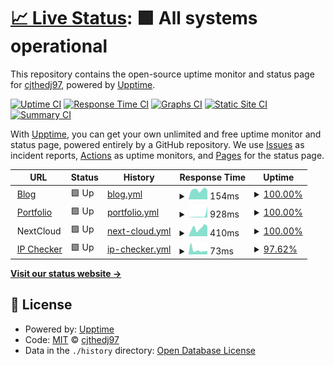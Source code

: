 # [📈 Live Status](https://status.cjthedj97.com): <!--live status--> **🟩 All systems operational**

This repository contains the open-source uptime monitor and status page for [cjthedj97](https://status.cjthedj97.com), powered by [Upptime](https://github.com/upptime/upptime).

[![Uptime CI](https://github.com/cjthedj97/status.cjthedj97.com/workflows/Uptime%20CI/badge.svg)](https://github.com/cjthedj97/status.cjthedj97.com/actions?query=workflow%3A%22Uptime+CI%22)
[![Response Time CI](https://github.com/cjthedj97/status.cjthedj97.com/workflows/Response%20Time%20CI/badge.svg)](https://github.com/cjthedj97/status.cjthedj97.com/actions?query=workflow%3A%22Response+Time+CI%22)
[![Graphs CI](https://github.com/cjthedj97/status.cjthedj97.com/workflows/Graphs%20CI/badge.svg)](https://github.com/cjthedj97/status.cjthedj97.com/actions?query=workflow%3A%22Graphs+CI%22)
[![Static Site CI](https://github.com/cjthedj97/status.cjthedj97.com/workflows/Static%20Site%20CI/badge.svg)](https://github.com/cjthedj97/status.cjthedj97.com/actions?query=workflow%3A%22Static+Site+CI%22)
[![Summary CI](https://github.com/cjthedj97/status.cjthedj97.com/workflows/Summary%20CI/badge.svg)](https://github.com/cjthedj97/status.cjthedj97.com/actions?query=workflow%3A%22Summary+CI%22)

With [Upptime](https://upptime.js.org), you can get your own unlimited and free uptime monitor and status page, powered entirely by a GitHub repository. We use [Issues](https://github.com/cjthedj97/status.cjthedj97.com/issues) as incident reports, [Actions](https://github.com/cjthedj97/status.cjthedj97.com/actions) as uptime monitors, and [Pages](https://status.cjthedj97.com) for the status page.

<!--start: status pages-->
<!-- This summary is generated by Upptime (https://github.com/upptime/upptime) -->
<!-- Do not edit this manually, your changes will be overwritten -->
<!-- prettier-ignore -->
| URL | Status | History | Response Time | Uptime |
| --- | ------ | ------- | ------------- | ------ |
| <img alt="" src="https://cjthedj97.me/assets/favicon.ico" height="13"> [Blog](https://blog.cjthedj97.me) | 🟩 Up | [blog.yml](https://github.com/cjthedj97/status.cjthedj97.me/commits/HEAD/history/blog.yml) | <details><summary><img alt="Response time graph" src="./graphs/blog/response-time-week.png" height="20"> 154ms</summary><br><a href="https://status.cjthedj97.me/history/blog"><img alt="Response time 166" src="https://img.shields.io/endpoint?url=https%3A%2F%2Fraw.githubusercontent.com%2Fcjthedj97%2Fstatus.cjthedj97.me%2FHEAD%2Fapi%2Fblog%2Fresponse-time.json"></a><br><a href="https://status.cjthedj97.me/history/blog"><img alt="24-hour response time 257" src="https://img.shields.io/endpoint?url=https%3A%2F%2Fraw.githubusercontent.com%2Fcjthedj97%2Fstatus.cjthedj97.me%2FHEAD%2Fapi%2Fblog%2Fresponse-time-day.json"></a><br><a href="https://status.cjthedj97.me/history/blog"><img alt="7-day response time 154" src="https://img.shields.io/endpoint?url=https%3A%2F%2Fraw.githubusercontent.com%2Fcjthedj97%2Fstatus.cjthedj97.me%2FHEAD%2Fapi%2Fblog%2Fresponse-time-week.json"></a><br><a href="https://status.cjthedj97.me/history/blog"><img alt="30-day response time 178" src="https://img.shields.io/endpoint?url=https%3A%2F%2Fraw.githubusercontent.com%2Fcjthedj97%2Fstatus.cjthedj97.me%2FHEAD%2Fapi%2Fblog%2Fresponse-time-month.json"></a><br><a href="https://status.cjthedj97.me/history/blog"><img alt="1-year response time 168" src="https://img.shields.io/endpoint?url=https%3A%2F%2Fraw.githubusercontent.com%2Fcjthedj97%2Fstatus.cjthedj97.me%2FHEAD%2Fapi%2Fblog%2Fresponse-time-year.json"></a></details> | <details><summary><a href="https://status.cjthedj97.me/history/blog">100.00%</a></summary><a href="https://status.cjthedj97.me/history/blog"><img alt="All-time uptime 99.92%" src="https://img.shields.io/endpoint?url=https%3A%2F%2Fraw.githubusercontent.com%2Fcjthedj97%2Fstatus.cjthedj97.me%2FHEAD%2Fapi%2Fblog%2Fuptime.json"></a><br><a href="https://status.cjthedj97.me/history/blog"><img alt="24-hour uptime 100.00%" src="https://img.shields.io/endpoint?url=https%3A%2F%2Fraw.githubusercontent.com%2Fcjthedj97%2Fstatus.cjthedj97.me%2FHEAD%2Fapi%2Fblog%2Fuptime-day.json"></a><br><a href="https://status.cjthedj97.me/history/blog"><img alt="7-day uptime 100.00%" src="https://img.shields.io/endpoint?url=https%3A%2F%2Fraw.githubusercontent.com%2Fcjthedj97%2Fstatus.cjthedj97.me%2FHEAD%2Fapi%2Fblog%2Fuptime-week.json"></a><br><a href="https://status.cjthedj97.me/history/blog"><img alt="30-day uptime 100.00%" src="https://img.shields.io/endpoint?url=https%3A%2F%2Fraw.githubusercontent.com%2Fcjthedj97%2Fstatus.cjthedj97.me%2FHEAD%2Fapi%2Fblog%2Fuptime-month.json"></a><br><a href="https://status.cjthedj97.me/history/blog"><img alt="1-year uptime 99.99%" src="https://img.shields.io/endpoint?url=https%3A%2F%2Fraw.githubusercontent.com%2Fcjthedj97%2Fstatus.cjthedj97.me%2FHEAD%2Fapi%2Fblog%2Fuptime-year.json"></a></details>
| <img alt="" src="https://cjthedj97.me/assets/favicon.ico" height="13"> [Portfolio](https://portfolio.cjthedj97.me) | 🟩 Up | [portfolio.yml](https://github.com/cjthedj97/status.cjthedj97.me/commits/HEAD/history/portfolio.yml) | <details><summary><img alt="Response time graph" src="./graphs/portfolio/response-time-week.png" height="20"> 928ms</summary><br><a href="https://status.cjthedj97.me/history/portfolio"><img alt="Response time 161" src="https://img.shields.io/endpoint?url=https%3A%2F%2Fraw.githubusercontent.com%2Fcjthedj97%2Fstatus.cjthedj97.me%2FHEAD%2Fapi%2Fportfolio%2Fresponse-time.json"></a><br><a href="https://status.cjthedj97.me/history/portfolio"><img alt="24-hour response time 143" src="https://img.shields.io/endpoint?url=https%3A%2F%2Fraw.githubusercontent.com%2Fcjthedj97%2Fstatus.cjthedj97.me%2FHEAD%2Fapi%2Fportfolio%2Fresponse-time-day.json"></a><br><a href="https://status.cjthedj97.me/history/portfolio"><img alt="7-day response time 928" src="https://img.shields.io/endpoint?url=https%3A%2F%2Fraw.githubusercontent.com%2Fcjthedj97%2Fstatus.cjthedj97.me%2FHEAD%2Fapi%2Fportfolio%2Fresponse-time-week.json"></a><br><a href="https://status.cjthedj97.me/history/portfolio"><img alt="30-day response time 305" src="https://img.shields.io/endpoint?url=https%3A%2F%2Fraw.githubusercontent.com%2Fcjthedj97%2Fstatus.cjthedj97.me%2FHEAD%2Fapi%2Fportfolio%2Fresponse-time-month.json"></a><br><a href="https://status.cjthedj97.me/history/portfolio"><img alt="1-year response time 165" src="https://img.shields.io/endpoint?url=https%3A%2F%2Fraw.githubusercontent.com%2Fcjthedj97%2Fstatus.cjthedj97.me%2FHEAD%2Fapi%2Fportfolio%2Fresponse-time-year.json"></a></details> | <details><summary><a href="https://status.cjthedj97.me/history/portfolio">100.00%</a></summary><a href="https://status.cjthedj97.me/history/portfolio"><img alt="All-time uptime 99.93%" src="https://img.shields.io/endpoint?url=https%3A%2F%2Fraw.githubusercontent.com%2Fcjthedj97%2Fstatus.cjthedj97.me%2FHEAD%2Fapi%2Fportfolio%2Fuptime.json"></a><br><a href="https://status.cjthedj97.me/history/portfolio"><img alt="24-hour uptime 100.00%" src="https://img.shields.io/endpoint?url=https%3A%2F%2Fraw.githubusercontent.com%2Fcjthedj97%2Fstatus.cjthedj97.me%2FHEAD%2Fapi%2Fportfolio%2Fuptime-day.json"></a><br><a href="https://status.cjthedj97.me/history/portfolio"><img alt="7-day uptime 100.00%" src="https://img.shields.io/endpoint?url=https%3A%2F%2Fraw.githubusercontent.com%2Fcjthedj97%2Fstatus.cjthedj97.me%2FHEAD%2Fapi%2Fportfolio%2Fuptime-week.json"></a><br><a href="https://status.cjthedj97.me/history/portfolio"><img alt="30-day uptime 100.00%" src="https://img.shields.io/endpoint?url=https%3A%2F%2Fraw.githubusercontent.com%2Fcjthedj97%2Fstatus.cjthedj97.me%2FHEAD%2Fapi%2Fportfolio%2Fuptime-month.json"></a><br><a href="https://status.cjthedj97.me/history/portfolio"><img alt="1-year uptime 100.00%" src="https://img.shields.io/endpoint?url=https%3A%2F%2Fraw.githubusercontent.com%2Fcjthedj97%2Fstatus.cjthedj97.me%2FHEAD%2Fapi%2Fportfolio%2Fuptime-year.json"></a></details>
| <img alt="" src="https://icons.duckduckgo.com/ip3/null.ico" height="13"> NextCloud | 🟩 Up | [next-cloud.yml](https://github.com/cjthedj97/status.cjthedj97.me/commits/HEAD/history/next-cloud.yml) | <details><summary><img alt="Response time graph" src="./graphs/next-cloud/response-time-week.png" height="20"> 410ms</summary><br><a href="https://status.cjthedj97.me/history/next-cloud"><img alt="Response time 867" src="https://img.shields.io/endpoint?url=https%3A%2F%2Fraw.githubusercontent.com%2Fcjthedj97%2Fstatus.cjthedj97.me%2FHEAD%2Fapi%2Fnext-cloud%2Fresponse-time.json"></a><br><a href="https://status.cjthedj97.me/history/next-cloud"><img alt="24-hour response time 414" src="https://img.shields.io/endpoint?url=https%3A%2F%2Fraw.githubusercontent.com%2Fcjthedj97%2Fstatus.cjthedj97.me%2FHEAD%2Fapi%2Fnext-cloud%2Fresponse-time-day.json"></a><br><a href="https://status.cjthedj97.me/history/next-cloud"><img alt="7-day response time 410" src="https://img.shields.io/endpoint?url=https%3A%2F%2Fraw.githubusercontent.com%2Fcjthedj97%2Fstatus.cjthedj97.me%2FHEAD%2Fapi%2Fnext-cloud%2Fresponse-time-week.json"></a><br><a href="https://status.cjthedj97.me/history/next-cloud"><img alt="30-day response time 1136" src="https://img.shields.io/endpoint?url=https%3A%2F%2Fraw.githubusercontent.com%2Fcjthedj97%2Fstatus.cjthedj97.me%2FHEAD%2Fapi%2Fnext-cloud%2Fresponse-time-month.json"></a><br><a href="https://status.cjthedj97.me/history/next-cloud"><img alt="1-year response time 588" src="https://img.shields.io/endpoint?url=https%3A%2F%2Fraw.githubusercontent.com%2Fcjthedj97%2Fstatus.cjthedj97.me%2FHEAD%2Fapi%2Fnext-cloud%2Fresponse-time-year.json"></a></details> | <details><summary><a href="https://status.cjthedj97.me/history/next-cloud">100.00%</a></summary><a href="https://status.cjthedj97.me/history/next-cloud"><img alt="All-time uptime 89.03%" src="https://img.shields.io/endpoint?url=https%3A%2F%2Fraw.githubusercontent.com%2Fcjthedj97%2Fstatus.cjthedj97.me%2FHEAD%2Fapi%2Fnext-cloud%2Fuptime.json"></a><br><a href="https://status.cjthedj97.me/history/next-cloud"><img alt="24-hour uptime 100.00%" src="https://img.shields.io/endpoint?url=https%3A%2F%2Fraw.githubusercontent.com%2Fcjthedj97%2Fstatus.cjthedj97.me%2FHEAD%2Fapi%2Fnext-cloud%2Fuptime-day.json"></a><br><a href="https://status.cjthedj97.me/history/next-cloud"><img alt="7-day uptime 100.00%" src="https://img.shields.io/endpoint?url=https%3A%2F%2Fraw.githubusercontent.com%2Fcjthedj97%2Fstatus.cjthedj97.me%2FHEAD%2Fapi%2Fnext-cloud%2Fuptime-week.json"></a><br><a href="https://status.cjthedj97.me/history/next-cloud"><img alt="30-day uptime 73.22%" src="https://img.shields.io/endpoint?url=https%3A%2F%2Fraw.githubusercontent.com%2Fcjthedj97%2Fstatus.cjthedj97.me%2FHEAD%2Fapi%2Fnext-cloud%2Fuptime-month.json"></a><br><a href="https://status.cjthedj97.me/history/next-cloud"><img alt="1-year uptime 83.76%" src="https://img.shields.io/endpoint?url=https%3A%2F%2Fraw.githubusercontent.com%2Fcjthedj97%2Fstatus.cjthedj97.me%2FHEAD%2Fapi%2Fnext-cloud%2Fuptime-year.json"></a></details>
| <img alt="" src="https://cjthedj97.me/assets/favicon.ico" height="13"> [IP Checker](https://ip.cjthedj97.me) | 🟩 Up | [ip-checker.yml](https://github.com/cjthedj97/status.cjthedj97.me/commits/HEAD/history/ip-checker.yml) | <details><summary><img alt="Response time graph" src="./graphs/ip-checker/response-time-week.png" height="20"> 73ms</summary><br><a href="https://status.cjthedj97.me/history/ip-checker"><img alt="Response time 236" src="https://img.shields.io/endpoint?url=https%3A%2F%2Fraw.githubusercontent.com%2Fcjthedj97%2Fstatus.cjthedj97.me%2FHEAD%2Fapi%2Fip-checker%2Fresponse-time.json"></a><br><a href="https://status.cjthedj97.me/history/ip-checker"><img alt="24-hour response time 85" src="https://img.shields.io/endpoint?url=https%3A%2F%2Fraw.githubusercontent.com%2Fcjthedj97%2Fstatus.cjthedj97.me%2FHEAD%2Fapi%2Fip-checker%2Fresponse-time-day.json"></a><br><a href="https://status.cjthedj97.me/history/ip-checker"><img alt="7-day response time 73" src="https://img.shields.io/endpoint?url=https%3A%2F%2Fraw.githubusercontent.com%2Fcjthedj97%2Fstatus.cjthedj97.me%2FHEAD%2Fapi%2Fip-checker%2Fresponse-time-week.json"></a><br><a href="https://status.cjthedj97.me/history/ip-checker"><img alt="30-day response time 180" src="https://img.shields.io/endpoint?url=https%3A%2F%2Fraw.githubusercontent.com%2Fcjthedj97%2Fstatus.cjthedj97.me%2FHEAD%2Fapi%2Fip-checker%2Fresponse-time-month.json"></a><br><a href="https://status.cjthedj97.me/history/ip-checker"><img alt="1-year response time 257" src="https://img.shields.io/endpoint?url=https%3A%2F%2Fraw.githubusercontent.com%2Fcjthedj97%2Fstatus.cjthedj97.me%2FHEAD%2Fapi%2Fip-checker%2Fresponse-time-year.json"></a></details> | <details><summary><a href="https://status.cjthedj97.me/history/ip-checker">97.62%</a></summary><a href="https://status.cjthedj97.me/history/ip-checker"><img alt="All-time uptime 99.27%" src="https://img.shields.io/endpoint?url=https%3A%2F%2Fraw.githubusercontent.com%2Fcjthedj97%2Fstatus.cjthedj97.me%2FHEAD%2Fapi%2Fip-checker%2Fuptime.json"></a><br><a href="https://status.cjthedj97.me/history/ip-checker"><img alt="24-hour uptime 100.00%" src="https://img.shields.io/endpoint?url=https%3A%2F%2Fraw.githubusercontent.com%2Fcjthedj97%2Fstatus.cjthedj97.me%2FHEAD%2Fapi%2Fip-checker%2Fuptime-day.json"></a><br><a href="https://status.cjthedj97.me/history/ip-checker"><img alt="7-day uptime 97.62%" src="https://img.shields.io/endpoint?url=https%3A%2F%2Fraw.githubusercontent.com%2Fcjthedj97%2Fstatus.cjthedj97.me%2FHEAD%2Fapi%2Fip-checker%2Fuptime-week.json"></a><br><a href="https://status.cjthedj97.me/history/ip-checker"><img alt="30-day uptime 99.38%" src="https://img.shields.io/endpoint?url=https%3A%2F%2Fraw.githubusercontent.com%2Fcjthedj97%2Fstatus.cjthedj97.me%2FHEAD%2Fapi%2Fip-checker%2Fuptime-month.json"></a><br><a href="https://status.cjthedj97.me/history/ip-checker"><img alt="1-year uptime 98.21%" src="https://img.shields.io/endpoint?url=https%3A%2F%2Fraw.githubusercontent.com%2Fcjthedj97%2Fstatus.cjthedj97.me%2FHEAD%2Fapi%2Fip-checker%2Fuptime-year.json"></a></details>

<!--end: status pages-->

[**Visit our status website →**](https://status.cjthedj97.com)

## 📄 License

- Powered by: [Upptime](https://github.com/upptime/upptime)
- Code: [MIT](./LICENSE) © [cjthedj97](https://status.cjthedj97.com)
- Data in the `./history` directory: [Open Database License](https://opendatacommons.org/licenses/odbl/1-0/)
